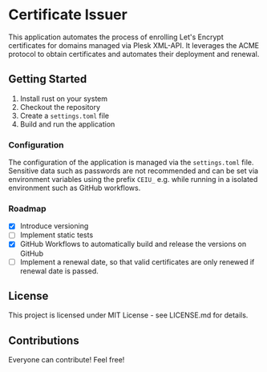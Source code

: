 # Certificate Issuer

This application automates the process of enrolling Let's Encrypt certificates for domains managed via Plesk XML-API. It leverages the ACME protocol to obtain certificates and automates their deployment and renewal.

## Getting Started

1. Install rust on your system
2. Checkout the repository
3. Create a `settings.toml` file
4. Build and run the application

### Configuration

The configuration of the application is managed via the `settings.toml` file. Sensitive data such as passwords are not recommended and can be set via environment variables using the prefix `CEIU_` e.g. while running in a isolated environment such as GitHub workflows.

### Roadmap

- [x] Introduce versioning
- [ ] Implement static tests
- [x] GitHub Workflows to automatically build and release the versions on GitHub
- [ ] Implement a renewal date, so that valid certificates are only renewed if renewal date is passed.

## License

This project is licensed under MIT License -  see LICENSE.md for details.

## Contributions

Everyone can contribute! Feel free!